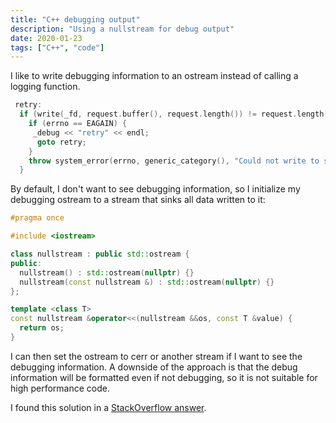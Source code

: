 ```yaml
---
title: "C++ debugging output"
description: "Using a nullstream for debug output"
date: 2020-01-23
tags: ["C++", "code"]
---
```


I like to write debugging information to an ostream instead of calling
a logging function.

```c++
 retry:
  if (write(_fd, request.buffer(), request.length()) != request.length()) {
    if (errno == EAGAIN) {
     _debug << "retry" << endl;
      goto retry;
    }
    throw system_error(errno, generic_category(), "Could not write to serial port");
  }
```

By default, I don't want to see debugging information, so I initialize
my debugging ostream to a stream that sinks all data written to it:

```c++
#pragma once

#include <iostream>

class nullstream : public std::ostream {
public:
  nullstream() : std::ostream(nullptr) {}
  nullstream(const nullstream &) : std::ostream(nullptr) {}
};

template <class T>
const nullstream &operator<<(nullstream &&os, const T &value) { 
  return os;
}
```

I can then set the ostream to cerr or another stream if I want to see
the debugging information.  A downside of the approach is that the
debug information will be formatted even if not debugging, so it is
not suitable for high performance code.

I found this solution in a [StackOverflow
answer](https://stackoverflow.com/a/59673391/928528).

